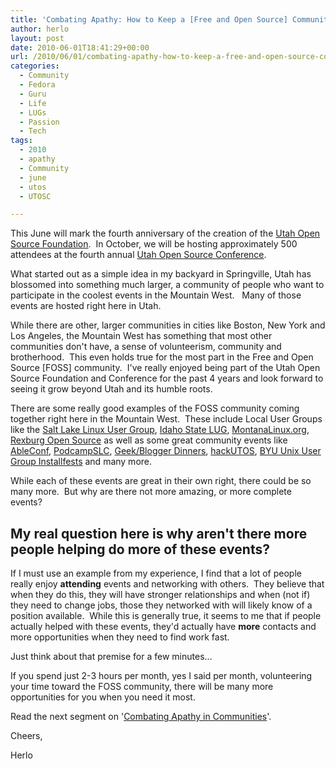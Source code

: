 ```yaml
---
title: 'Combating Apathy: How to Keep a [Free and Open Source] Community Alive'
author: herlo
layout: post
date: 2010-06-01T18:41:29+00:00
url: /2010/06/01/combating-apathy-how-to-keep-a-free-and-open-source-community-alive/
categories:
  - Community
  - Fedora
  - Guru
  - Life
  - LUGs
  - Passion
  - Tech
tags:
  - 2010
  - apathy
  - Community
  - june
  - utos
  - UTOSC

---
```

This June will mark the fourth anniversary of the creation of the [Utah Open Source Foundation][1].  In October, we will be hosting approximately 500 attendees at the fourth annual [Utah Open Source Conference][2].

What started out as a simple idea in my backyard in Springville, Utah has blossomed into something much larger, a community of people who want to participate in the coolest events in the Mountain West.   Many of those events are hosted right here in Utah.

While there are other, larger communities in cities like Boston, New York and Los Angeles, the Mountain West has something that most other communities don't have, a sense of volunteerism, community and brotherhood.  This even holds true for the most part in the Free and Open Source [FOSS] community.  I've really enjoyed being part of the Utah Open Source Foundation and Conference for the past 4 years and look forward to seeing it grow beyond Utah and its humble roots.

There are some really good examples of the FOSS community coming together right here in the Mountain West.  These include Local User Groups like the [Salt Lake Linux User Group][3], [Idaho State LUG][4], [MontanaLinux.org][5], [Rexburg Open Source][6] as well as some great community events like [AbleConf][7], [PodcampSLC][8], [Geek/Blogger Dinners][9], [hackUTOS][10], [BYU Unix User Group Installfests][11] and many more.

While each of these events are great in their own right, there could be so many more.  But why are there not more amazing, or more complete events?

## **My real question here is why aren't there more people helping do more of these events?**

If I must use an example from my experience, I find that a lot of people really enjoy **attending** events and networking with others.  They believe that when they do this, they will have stronger relationships and when (not if) they need to change jobs, those they networked with will likely know of a position available.  While this is generally true, it seems to me that if people actually helped with these events, they'd actually have **more** contacts and more opportunities when they need to find work fast.

Just think about that premise for a few minutes&#8230;

If you spend just 2-3 hours per month, yes I said per month, volunteering your time toward the FOSS community, there will be many more opportunities for you when you need it most.

Read the next segment on '[Combating Apathy in Communities][12]'.

Cheers,

Herlo

 [1]: http://utos.org
 [2]: http://utosc.com
 [3]: http://sllug.org
 [4]: http://islug.org
 [5]: http://MontanaLinux.org
 [6]: http://rexburgopensource.com/
 [7]: http://www.ableconf.com/
 [8]: http://podcampslc.org/
 [9]: http://www.codeaway.org/
 [10]: http://hack.utos.org/
 [11]: http://uug.byu.edu/events/
 [12]: {{<siteurl>}}2010/06/08/combatting-apathy-in-free-and-open-source-communities-part-2/